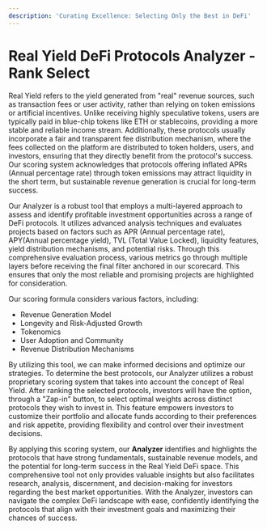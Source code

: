 ```yaml
---
description: 'Curating Excellence: Selecting Only the Best in DeFi'
---
```


# Real Yield DeFi Protocols Analyzer - Rank Select

Real Yield refers to the yield generated from "real" revenue sources, such as transaction fees or user activity, rather than relying on token emissions or artificial incentives. Unlike receiving highly speculative tokens, users are typically paid in blue-chip tokens like ETH or stablecoins, providing a more stable and reliable income stream. Additionally, these protocols usually incorporate a fair and transparent fee distribution mechanism, where the fees collected on the platform are distributed to token holders, users, and investors, ensuring that they directly benefit from the protocol's success. Our scoring system acknowledges that protocols offering inflated APRs (Annual percentage rate) through token emissions may attract liquidity in the short term, but sustainable revenue generation is crucial for long-term success.

Our Analyzer is a robust tool that employs a multi-layered approach to assess and identify profitable investment opportunities across a range of DeFi protocols. It utilizes advanced analysis techniques and evaluates projects based on factors such as APR (Annual percentage rate), APY(Annual percentage yield), TVL (Total Value Locked), liquidity features, yield distribution mechanisms, and potential risks. Through this comprehensive evaluation process, various metrics go through multiple layers before receiving the final filter anchored in our scorecard. This ensures that only the most reliable and promising projects are highlighted for consideration.

Our scoring formula considers various factors, including:

* Revenue Generation Model&#x20;
* Longevity and Risk-Adjusted Growth
* Tokenomics
* User Adoption and Community
* Revenue Distribution Mechanisms&#x20;

By utilizing this tool, we can make informed decisions and optimize our strategies. To determine the best protocols, our Analyzer utilizes a robust proprietary scoring system that takes into account the concept of Real Yield. After ranking the selected protocols, investors will have the option, through a "Zap-in" button, to select optimal weights across distinct protocols they wish to invest in. This feature empowers investors to customize their portfolio and allocate funds according to their preferences and risk appetite, providing flexibility and control over their investment decisions.&#x20;

By applying this scoring system, our **Analyzer** identifies and highlights the protocols that have strong fundamentals, sustainable revenue models, and the potential for long-term success in the Real Yield DeFi space. This comprehensive tool not only provides valuable insights but also facilitates research, analysis, discernment, and decision-making for investors regarding the best market opportunities. With the Analyzer, investors can navigate the complex DeFi landscape with ease, confidently identifying the protocols that align with their investment goals and maximizing their chances of success.
